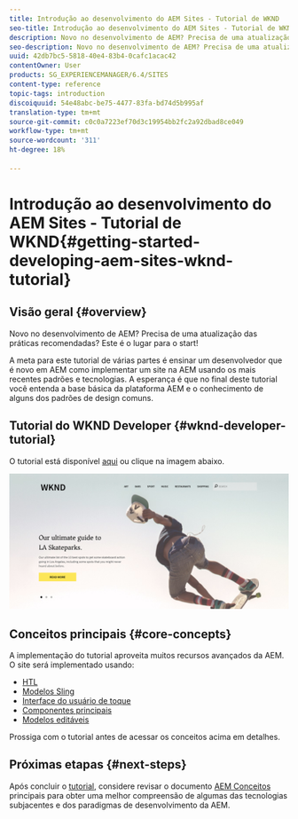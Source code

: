 ```yaml
---
title: Introdução ao desenvolvimento do AEM Sites - Tutorial de WKND
seo-title: Introdução ao desenvolvimento do AEM Sites - Tutorial de WKND
description: Novo no desenvolvimento de AEM? Precisa de uma atualização das práticas recomendadas? Este é o lugar para o start! A meta para este tutorial de várias partes é ensinar um desenvolvedor que é novo em AEM como implementar um site na AEM usando os mais recentes padrões e tecnologias.
seo-description: Novo no desenvolvimento de AEM? Precisa de uma atualização das práticas recomendadas? Este é o lugar para o start! A meta para este tutorial de várias partes é ensinar um desenvolvedor que é novo em AEM como implementar um site na AEM usando os mais recentes padrões e tecnologias.
uuid: 42db7bc5-5818-40e4-83b4-0cafc1acac42
contentOwner: User
products: SG_EXPERIENCEMANAGER/6.4/SITES
content-type: reference
topic-tags: introduction
discoiquuid: 54e48abc-be75-4477-83fa-bd74d5b995af
translation-type: tm+mt
source-git-commit: c0c0a7223ef70d3c19954bb2fc2a92dbad8ce049
workflow-type: tm+mt
source-wordcount: '311'
ht-degree: 18%

---
```



# Introdução ao desenvolvimento do AEM Sites - Tutorial de WKND{#getting-started-developing-aem-sites-wknd-tutorial}

## Visão geral {#overview}

Novo no desenvolvimento de AEM? Precisa de uma atualização das práticas recomendadas? Este é o lugar para o start!

A meta para este tutorial de várias partes é ensinar um desenvolvedor que é novo em AEM como implementar um site na AEM usando os mais recentes padrões e tecnologias. A esperança é que no final deste tutorial você entenda a base básica da plataforma AEM e o conhecimento de alguns dos padrões de design comuns.

## Tutorial do WKND Developer {#wknd-developer-tutorial}

O tutorial está disponível [aqui](https://docs.adobe.com/content/help/br/experience-manager-learn/getting-started-wknd-tutorial-develop/overview.html) ou clique na imagem abaixo.

[![clique na imagem](assets/screen_shot_2018-11-23at152453.png)](https://docs.adobe.com/content/help/br/experience-manager-learn/getting-started-wknd-tutorial-develop/overview.html)

## Conceitos principais {#core-concepts}

A implementação do tutorial aproveita muitos recursos avançados da AEM. O site será implementado usando:

* [HTL](https://helpx.adobe.com/experience-manager/htl/user-guide.html)
* [Modelos Sling](https://sling.apache.org/documentation/bundles/models.html)
* [Interface do usuário de toque](/help/sites-developing/touch-ui-concepts.md)
* [Componentes principais](https://docs.adobe.com/content/help/br/experience-manager-core-components/using/introduction.html)
* [Modelos editáveis](/help/sites-developing/page-templates-editable.md)

Prossiga com o tutorial antes de acessar os conceitos acima em detalhes.

## Próximas etapas {#next-steps}

Após concluir o [tutorial](https://helpx.adobe.com/experience-manager/kt/sites/using/getting-started-wknd-tutorial-develop.html), considere revisar o documento [AEM Conceitos](/help/sites-developing/the-basics.md) principais para obter uma melhor compreensão de algumas das tecnologias subjacentes e dos paradigmas de desenvolvimento da AEM.
